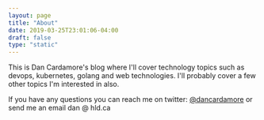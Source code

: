```yaml
---
layout: page
title: "About"
date: 2019-03-25T23:01:06-04:00
draft: false
type: "static"
---
```

This is Dan Cardamore's blog where I'll cover technology topics such as devops, kubernetes, golang and web technologies.  I'll probably cover a few other topics I'm interested in also.

If you have any questions you can reach me on twitter: [@dancardamore](https://twitter.com/dancardamore) or send me an email dan @ hld.ca
